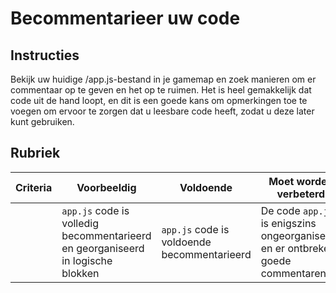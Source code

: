 # Becommentarieer uw code

## Instructies

Bekijk uw huidige /app.js-bestand in je gamemap en zoek manieren om er commentaar op te geven en het op te ruimen. Het is heel gemakkelijk dat code uit de hand loopt, en dit is een goede kans om opmerkingen toe te voegen om ervoor te zorgen dat u leesbare code heeft, zodat u deze later kunt gebruiken.

## Rubriek

| Criteria | Voorbeeldig                                                          | Voldoende                              | Moet worden verbeterd                                              |
| -------- | ------------------------------------------------------------------ | ------------------------------------- | -------------------------------------------------------------- |
|          | `app.js` code is volledig becommentarieerd en georganiseerd in logische blokken | `app.js` code is voldoende becommentarieerd | De code `app.js` is enigszins ongeorganiseerd en er ontbreken goede commentaren |
